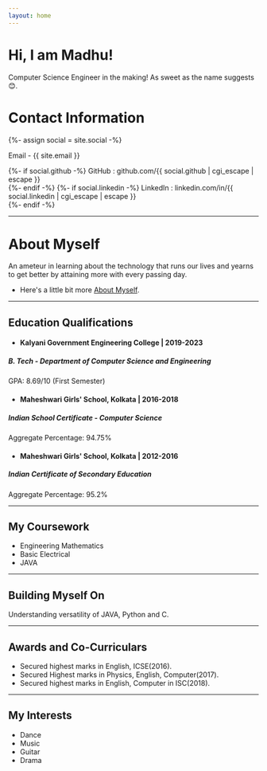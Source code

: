 ```yaml
---
layout: home
---
```

# Hi, I am Madhu!
Computer Science Engineer in the making! As sweet as the name suggests 😊.

<div class="only-print" sty>
<h1>Contact Information</h1>
{%- assign social = site.social -%}
    <p>Email - {{ site.email }}</p>
    {%- if social.github -%} GitHub : github.com/{{ social.github | cgi_escape | escape }}<br />
    {%- endif -%}
    {%- if social.linkedin -%} LinkedIn : linkedin.com/in/{{ social.linkedin | cgi_escape | escape }}<br />
    {%- endif -%}
    <br />
</div>
<hr />

# About Myself
An ameteur in learning about the technology that runs our lives and yearns to get better by attaining more with every passing day. 
* Here's a little bit more [About Myself](/about/).
<hr />

## Education Qualifications
* #### **Kalyani Government Engineering College | 2019-2023**
##### B. Tech - Department of Computer Science and Engineering 
GPA: 8.69/10 (First Semester) 

* #### **Maheshwari Girls' School, Kolkata | 2016-2018**
##### Indian School Certificate - Computer Science 
Aggregate Percentage: 94.75%

* #### **Maheshwari Girls' School, Kolkata | 2012-2016**
##### Indian Certificate of Secondary Education  
Aggregate Percentage: 95.2%

<hr />

## My Coursework
* Engineering Mathematics
* Basic Electrical
* JAVA
  
<hr />
  
## Building Myself On
Understanding versatility of JAVA, Python and C.

<hr />

## Awards and Co-Curriculars
* Secured highest marks in English, ICSE(2016).
* Secured Highest marks in Physics, English, Computer(2017).
* Secured highest marks in English, Computer in ISC(2018).

<hr />

## My Interests
* Dance
* Music
* Guitar
* Drama
